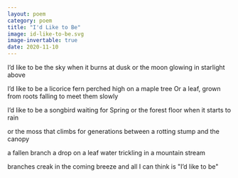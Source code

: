 ```yaml
---
layout: poem
category: poem
title: "I'd Like to Be"
image: id-like-to-be.svg
image-invertable: true
date: 2020-11-10
---
```


I’d like to be the sky
when it burns at dusk
or the moon
glowing in starlight above

I’d like to be a licorice fern
perched high on a maple tree
Or a leaf, grown from roots
falling to meet them slowly

I’d like to be a songbird
waiting for Spring
or the forest floor
when it starts to rain

or the moss that climbs
for generations between
a rotting stump
and the canopy

a fallen branch
a drop on a leaf
water trickling in
a mountain stream

branches creak in
the coming breeze
and all I can think
is "I’d like to be"
